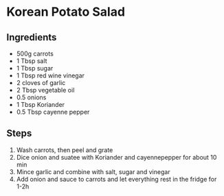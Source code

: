 # Korean Potato Salad

## Ingredients

* 500g carrots 
* 1 Tbsp salt 
* 1 Tbsp sugar
* 1 Tbsp red wine vinegar 
* 2 cloves of garlic
* 2 Tbsp vegetable oil
* 0.5 onions
* 1 Tbsp Koriander 
* 0.5 Tbsp cayenne pepper 

## Steps 

1. Wash carrots, then peel and grate
2. Dice onion and suatee with Koriander and cayennepepper for about 10 min
3. Mince garlic and combine with salt, sugar and vinegar
4. Add onion and sauce to carrots and let everything rest in the fridge for 1-2h
